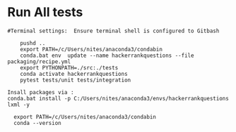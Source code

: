 # Run All tests
    #Terminal settings:  Ensure terminal shell is configured to Gitbash
``` shell
    pushd ..
    export PATH=/c/Users/nites/anaconda3/condabin
    conda.bat env  update --name hackerrankquestions --file packaging/recipe.yml
    export PYTHONPATH=./src:./tests
    conda activate hackerrankquestions
    pytest tests/unit tests/integration 
```

```
Insall packages via :
conda.bat install -p C:/Users/nites/anaconda3/envs/hackerrankquestions lxml -y

```

```shell
  export PATH=/c/Users/nites/anaconda3/condabin
  conda --version



```